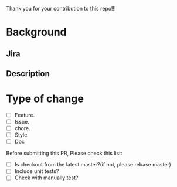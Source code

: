 Thank you for your contribution to this repo!!!

# Background
## Jira

## Description

# Type of change

- [ ] Feature. 
- [ ] Issue. 
- [ ] chore. 
- [ ] Style. 
- [ ] Doc

Before submitting this PR, Please check this list:
- [ ] Is checkout from the latest master?(if not, please rebase master)
- [ ] Include unit tests?
- [ ] Check with manually test?
